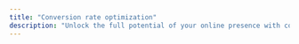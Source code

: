 ```yaml
---
title: "Conversion rate optimization"
description: "Unlock the full potential of your online presence with conversion optimization. Analyzing user behavior, implementing data-driven strategies, and refining your website maximize engagement, ultimately driving higher conversion rates and fostering sustainable growth."
---
```


